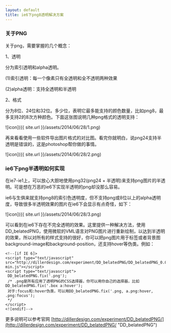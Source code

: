 ```yaml
---
layout: default
title: ie6下png8透明解决方案
---
```


### 关于PNG ###

关于png，需要掌握的几个概念：

1、透明

分为索引透明和alpha透明。

(1)索引透明：每一个像素只有全透明和全不透明两种效果

(2)alpha透明：支持全透明和半透明

2、格式

分为8位、24位和32位。多少位，表明它最多能支持的颜色数量，比如png8，最多支持2的8次方种颜色。下面这张图说明几种png格式的透明支持：

![icon]({{ site.url }}/assets/2014/06/28/1.png)

再来看看使用一些软件导出图片格式的对比图。看完你就明白，说png24支持半透明是错误的，这是photoshop帮你做的事情。

![icon]({{ site.url }}/assets/2014/06/28/2.png)

### ie6下png半透明如何实现 ###

在ie7-ie1上，可以放心大胆地使用png32(png24 + 半透明)来支持png图片的半透明。可是想在万恶的ie6下实现半透明的png却没那么容易。

ie6与生俱来就支持png8的索引色透明度，但不支持png或8位以上的alpha透明度，导致很多半透明效果的图片在ie6下会显示有点奇怪，如下：

![icon]({{ site.url }}/assets/2014/06/28/3.png)

可以看到在ie6下存在不完全透明的效果。这里提供一种解决方法，使用DD_belatedPNG，使用微软的VML语言对PNG图片进行重新绘制，以达到半透明的效果，所以对所有的样式支持的很好，你可以把png图片用于<img/>标签或者背景图background-image和background-position，还支持hover等伪类。例如：

    <!--[if IE 6]>
    <script type="text/javascript" src="http://dillerdesign.com/experiment/DD_belatedPNG/DD_belatedPNG_0.0.8a-min.js"></script>
    <script type="text/javascript">
     DD_belatedPNG.fix('.png');
     /* .png是所有应用了透明PNG的CSS选择器，你可以用你自己的选择器，比如 DD_belatedPNG.fix('.box a:hover');
     对于:focus和:hover伪类，可以用DD_belatedPNG.fix('.png, a.png:hover, .png:focus');
     */
    </script>
    <![endif]-->

更多说明可以参考官网 [http://dillerdesign.com/experiment/DD_belatedPNG/](http://dillerdesign.com/experiment/DD_belatedPNG/ "DD_belatedPNG")
